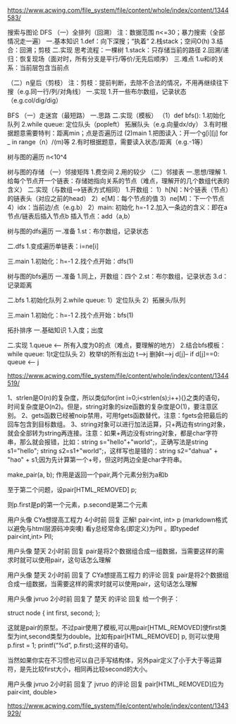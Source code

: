 https://www.acwing.com/file_system/file/content/whole/index/content/1344583/


搜索与图论
DFS
（一）全排列（回溯）
注：数据范围 n<=30；暴力搜索（全部情况走一遍）
一.基本知识
1.def：向下深搜；“执着”
2.栈stack；空间O(h)
3.结合：回溯；剪枝
二.实现
思考流程：一棵树
1.stack：只存储当前的路径
2.回溯/递归：恢复现场（面对时，所有分支是平行/等价/无先后顺序）
三.难点
1.u和i的关系：当前层包含当前点

（二）n皇后（剪枝）
注：剪枝：提前判断，去除不合法的情况，不用再继续往下搜（e.g.同一行/列/对角线）
一.实现
1.开一些布尔数组，记录状态（e.g.col/dig/dig）

BFS
（一）走迷宫（最短路）
一.思路
二.实现（模板）
（1）def bfs():
1.初始化队列
2.while queue:
定位队头（popleft）
拓展队头（e.g.向量dx/dy）
3.有时根据题意需要特判：距离min；点是否遍历过
(2)main
1.把图读入：开一个g[i][j] for _ in range（n）/(m)等
2.有时根据题意，需要读入状态/距离（e.g.-1等）

树与图的遍历
n<10^4

树与图的存储
（一）邻接矩阵
1.费空间
2.用的较少
（二）邻接表
一.思想/理解
1.给每个节点开一个链表：存储她指向关系的节点（难点，理解开的几个数组代表的含义）
二.实现（与数组–>链表方式相同）
1.开数组：
1）h[N]：N个链表（节点）的链表头（对应之前的head）
2）e[M]：每个节点的值
3）ne[M]：下一个节点
4）idx：当前边/点（e.g.b）
2）main: 初始化 h=-1
2.加入一条边的含义：即在a节点/链表后插入节点b
插入节点：add（a,b）

树与图的dfs遍历
一.准备
1.st：布尔数组，记录状态

二.dfs
1.变成遍历单链表：i=ne[i]

三.main
1.初始化：h=-1
2.找个点开始：dfs(1)

树与图的bfs遍历
一.准备
1.同上，开数组：四个
2.st：布尔数组，记录状态
3.d：记录距离

二.bfs
1.初始化队列
2.while queue:
1）定位队头
2）拓展头/队列

三.main
1.初始化：h=-1
2.找个点开始：bfs(1)

拓扑排序
一.基础知识
1.入度；出度

二.实现
1.queue <– 所有入度为0的点（难点，要理解的地方）
2.结合bfs模板：
while queue:
1)t定位队头
2）枚举t的所有出边 t–>j
删掉t–>j d[j]–
if d[j]==0:
queue <– j


https://www.acwing.com/file_system/file/content/whole/index/content/1344519/

1、strlen是O(n)的复杂度，所以类似for(int i=0;i<strlen(s);i++){}之类的语句，时间复杂度是O(n2)。但是，string对象的size函数的复杂度是O(1)，要注意区别。
2、gets函数已经被noip禁用，可用fgets函数替代，注意：fgets会把最后的回车包含到目标数组。
3、string对象可以进行加法运算，只+两边有string对象，就会全部转为string再连接。注意：如果+两边没有string对象，都是char字符串，那么就会报错，比如：string s="hello"+"world";，正确写法是string s1="hello"; string s2=s1+"world";，这样写也是错的：string s2="dahua" + "hao" + s1;因为先计算第一个+号，但这时两边全是char字符串。


make_pair(a, b); 作用是返回一个pair,两个元素分别为a和b

至于第二个问题，设pair[HTML_REMOVED] p;

则p.first是p的第一个元素，p.second是第二个元素

用户头像
CYa想提高工程力   4小时前     回复
正解! pair<int, int> p (markdown格式以避免与html层源码冲突噢)
看y总经常命名(即定义)为PII 。即typedef pair<int,int> PII;

用户头像
楚天   2小时前     回复
pair是将2个数据组合成一组数据，当需要这样的需求时就可以使用pair，这句话怎么理解

用户头像
楚天   2小时前    回复了 CYa想提高工程力 的评论     回复
pair是将2个数据组合成一组数据，当需要这样的需求时就可以使用pair，这句话怎么理解

用户头像
jvruo   2小时前    回复了 楚天 的评论     回复
给一个例子：

struct node {
int first, second;
};

这就是pair的原型。不过pair使用了模板,可以用pair[HTML_REMOVED]使first类型为int,second类型为double。比如有pair[HTML_REMOVED] p, 则可以使用p.first = 1; printf(“%d”, p.first);这样的语句。

当然如果你实在不习惯也可以自己手写结构体，另外pair定义了小于大于等运算符，是先比较first大小，相同再比较second的大小。

用户头像
jvruo   2小时前    回复了 jvruo 的评论     回复
pair[HTML_REMOVED]应为pair<int, double>





https://www.acwing.com/file_system/file/content/whole/index/content/1343929/